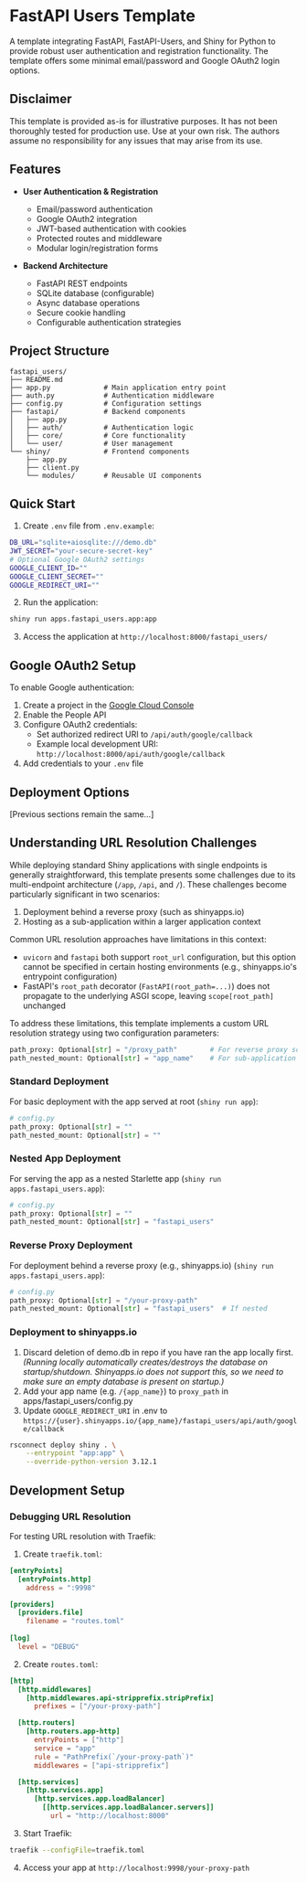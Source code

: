 # FastAPI Users Template

A template integrating FastAPI, FastAPI-Users, and Shiny for Python to provide robust user authentication and registration functionality. The template offers some minimal email/password and Google OAuth2 login options.

## Disclaimer
This template is provided as-is for illustrative purposes. It has not been thoroughly tested for production use. Use at your own risk. The authors assume no responsibility for any issues that may arise from its use.

## Features

- **User Authentication & Registration**
  - Email/password authentication
  - Google OAuth2 integration
  - JWT-based authentication with cookies
  - Protected routes and middleware
  - Modular login/registration forms

- **Backend Architecture**
  - FastAPI REST endpoints
  - SQLite database (configurable)
  - Async database operations
  - Secure cookie handling
  - Configurable authentication strategies

## Project Structure

```
fastapi_users/
├── README.md
├── app.py             # Main application entry point
├── auth.py            # Authentication middleware
├── config.py          # Configuration settings
├── fastapi/           # Backend components
│   ├── app.py
│   ├── auth/          # Authentication logic
│   ├── core/          # Core functionality
│   └── user/          # User management
└── shiny/             # Frontend components
    ├── app.py
    ├── client.py
    └── modules/       # Reusable UI components
```

## Quick Start

1. Create `.env` file from `.env.example`:
```bash
DB_URL="sqlite+aiosqlite:///demo.db"
JWT_SECRET="your-secure-secret-key"
# Optional Google OAuth2 settings
GOOGLE_CLIENT_ID=""
GOOGLE_CLIENT_SECRET=""
GOOGLE_REDIRECT_URI=""
```

2. Run the application:
```bash
shiny run apps.fastapi_users.app:app
```

3. Access the application at `http://localhost:8000/fastapi_users/`

## Google OAuth2 Setup

To enable Google authentication:

1. Create a project in the [Google Cloud Console](https://console.cloud.google.com/)
2. Enable the People API
3. Configure OAuth2 credentials:
   - Set authorized redirect URI to `/api/auth/google/callback`
   - Example local development URI: `http://localhost:8000/api/auth/google/callback`
4. Add credentials to your `.env` file

## Deployment Options
[Previous sections remain the same...]

## Understanding URL Resolution Challenges
While deploying standard Shiny applications with single endpoints is generally straightforward, this template presents some challenges due to its multi-endpoint architecture (`/app`, `/api`, and `/`). These challenges become particularly significant in two scenarios:

1. Deployment behind a reverse proxy (such as shinyapps.io)
2. Hosting as a sub-application within a larger application context

Common URL resolution approaches have limitations in this context:

- `uvicorn` and `fastapi` both support `root_url` configuration, but this option cannot be specified in certain hosting environments (e.g., shinyapps.io's entrypoint configuration)
- FastAPI's `root_path` decorator (`FastAPI(root_path=...)`) does not propagate to the underlying ASGI scope, leaving `scope[root_path]` unchanged

To address these limitations, this template implements a custom URL resolution strategy using two configuration parameters:

```python
path_proxy: Optional[str] = "/proxy_path"        # For reverse proxy scenarios
path_nested_mount: Optional[str] = "app_name"    # For sub-application mounting
```

### Standard Deployment

For basic deployment with the app served at root (`shiny run app`):

```python
# config.py
path_proxy: Optional[str] = ""
path_nested_mount: Optional[str] = ""
```

### Nested App Deployment

For serving the app as a nested Starlette app (`shiny run apps.fastapi_users.app`):

```python
# config.py
path_proxy: Optional[str] = ""
path_nested_mount: Optional[str] = "fastapi_users"
```

### Reverse Proxy Deployment

For deployment behind a reverse proxy (e.g., shinyapps.io) (`shiny run apps.fastapi_users.app`):

```python
# config.py
path_proxy: Optional[str] = "/your-proxy-path"
path_nested_mount: Optional[str] = "fastapi_users"  # If nested
```

### Deployment to shinyapps.io
1. Discard deletion of demo.db in repo if you have ran the app locally first. *(Running locally automatically creates/destroys the database on startup/shutdown. Shinyapps.io does not support this, so we need to make sure an empty database is present on startup.)*
2. Add your app name (e.g. `/{app_name}`) to `proxy_path` in apps/fastapi_users/config.py
3. Update `GOOGLE_REDIRECT_URI` in .env to `https://{user}.shinyapps.io/{app_name}/fastapi_users/api/auth/google/callback`

```bash
rsconnect deploy shiny . \
    --entrypoint "app:app" \
    --override-python-version 3.12.1
```

## Development Setup

### Debugging URL Resolution

For testing URL resolution with Traefik:

1. Create `traefik.toml`:
```toml
[entryPoints]
  [entryPoints.http]
    address = ":9998"

[providers]
  [providers.file]
    filename = "routes.toml"
  
[log]
  level = "DEBUG"
```

2. Create `routes.toml`:
```toml
[http]
  [http.middlewares]
    [http.middlewares.api-stripprefix.stripPrefix]
      prefixes = ["/your-proxy-path"]

  [http.routers]
    [http.routers.app-http]
      entryPoints = ["http"]
      service = "app"
      rule = "PathPrefix(`/your-proxy-path`)"
      middlewares = ["api-stripprefix"]

  [http.services]
    [http.services.app]
      [http.services.app.loadBalancer]
        [[http.services.app.loadBalancer.servers]]
          url = "http://localhost:8000"
```

3. Start Traefik:
```bash
traefik --configFile=traefik.toml
```

4. Access your app at `http://localhost:9998/your-proxy-path`

